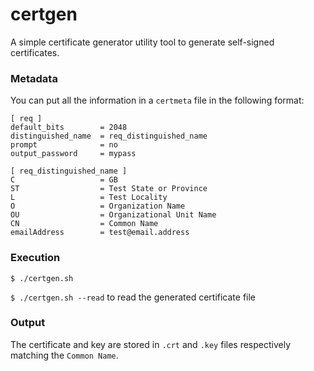 # certgen
A simple certificate generator utility tool to generate self-signed certificates.

### Metadata

You can put all the information in a `certmeta` file in the following format:

```
[ req ]
default_bits        = 2048
distinguished_name  = req_distinguished_name
prompt              = no
output_password	    = mypass

[ req_distinguished_name ]
C                   = GB
ST                  = Test State or Province
L                   = Test Locality
O                   = Organization Name
OU                  = Organizational Unit Name
CN                  = Common Name
emailAddress        = test@email.address
```

### Execution

`$ ./certgen.sh`

`$ ./certgen.sh --read` to read the generated certificate file


### Output

The certificate and key are stored in `.crt` and `.key` files respectively matching the `Common Name`.


